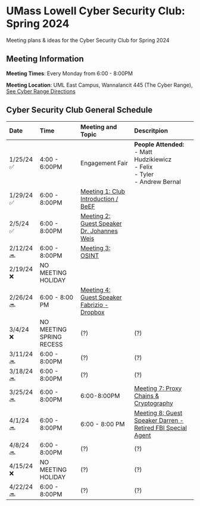 
# UMass Lowell Cyber Security Club: Spring 2024

Meeting plans &amp; ideas for the Cyber Security Club for Spring 2024

## Meeting Information

**Meeting Times**: Every Monday from 6:00 - 8:00PM

**Meeting Location**: UML East Campus, Wannalancit 445 (The Cyber Range), [See Cyber Range Directions](/Cyber-Range-Directions/README.md)



## Cyber Security Club General Schedule 

| Date | Time | Meeting and Topic| Descritpion | 
|:---|:---|:----------|:-----------| 
| 1/25/24 :white_check_mark:  | 4:00 - 6:00PM | Engagement Fair | **People Attended:**<br> - Matt Hudzikiewicz<br> - Felix <br> - Tyler <br> - Andrew Bernal|
| 1/29/24 :white_check_mark: | 6:00 - 8:00PM | [Meeting 1: Club Introduction / BeEF](/Meeting1/) |  |
| 2/5/24 :white_check_mark: | 6:00 - 8:00PM | [Meeting 2: Guest Speaker Dr. Johannes Weis](/Meeting2/) | | 
| 2/12/24 :soon: | 6:00 - 8:00PM | [Meeting 3: OSINT](/Meeting3/) | |
| 2/19/24 :x: | NO MEETING HOLIDAY | | |
| 2/26/24 :soon: | 6:00 - 8:00 PM | [Meeting 4: Guest Speaker Fabrizio - Dropbox](/Meeting4/)| |
| 3/4/24 :x: | NO MEETING SPRING RECESS |(?)|(?)|
| 3/11/24 :soon: | 6:00 - 8:00PM |(?)|(?)|
| 3/18/24 :soon: | 6:00 - 8:00PM |(?)|(?)|
| 3/25/24 :soon: | 6:00 - 8:00PM | 6:00-8:00PM | [Meeting 7: Proxy Chains & Cryptography](/Meeting/7/)| |
| 4/1/24 :soon: | 6:00 - 8:00PM | 6:00 - 8:00 PM | [Meeting 8: Guest Speaker Darren - Retired FBI Special Agent](/Meeting8/)| |
| 4/8/24 :soon: | 6:00 - 8:00PM |(?)|(?)|
| 4/15/24 :x: | NO MEETING HOLIDAY |(?)|(?)|
| 4/22/24 :soon: | 6:00 - 8:00PM |(?)|(?)|

